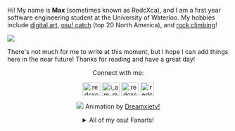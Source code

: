 Hi! My name is **Max** (sometimes known as RedcXca), and I am a first year software engineering student at the University of Waterloo. My hobbies include [digital art](https://www.instagram.com/redcxca/), [osu! catch](https://osu.ppy.sh/users/14056601) (top 20 North America), and [rock climbing](https://media.istockphoto.com/id/1288973456/photo/stone-pebble-gray.jpg?b=1&s=170667a&w=0&k=20&c=12wq2EPR1rJ0Mw2UvWsYdwqmX6viLeDnxOcJDgIhKgE=)!

![](https://i.imgur.com/a5mpMao.png)

There's not much for me to write at this moment, but I hope I can add things here in the near future! Thanks for reading and have a great day!
<div align="center">
Connect with me:

<a href="https://twitter.com/redcxca" target="blank"><img align="center" src="https://raw.githubusercontent.com/rahuldkjain/github-profile-readme-generator/master/src/images/icons/Social/twitter.svg" alt="redcxca" height="30" width="40" /></a>
<a href="https://instagram.com/i_am_max_lu" target="blank"><img align="center" src="https://raw.githubusercontent.com/rahuldkjain/github-profile-readme-generator/master/src/images/icons/Social/instagram.svg" alt="i_am_max_lu" height="30" width="40" /></a>
<a href="https://www.youtube.com/c/redcxca" target="blank"><img align="center" src="https://raw.githubusercontent.com/rahuldkjain/github-profile-readme-generator/master/src/images/icons/Social/youtube.svg" alt="redcxca" height="30" width="40" /></a>
<a href="https://www.youtube.com/c/redcxca" target="blank"><img align="center" src="https://upload.wikimedia.org/wikipedia/commons/thumb/1/1e/Osu%21_Logo_2016.svg/2048px-Osu%21_Logo_2016.svg.png" alt="redcxca" height="30" width="30" /></a>

![](https://i.ppy.sh/799e2002d67c2e0e25b114b276d2164e69b605cc/68747470733a2f2f692e6962622e636f2f4c7a66395a52312f657a6769662d636f6d2d6769662d6d616b65722d312e676966)
Animation by [Dreamxiety!](https://osu.ppy.sh/users/13103233)
<details>
<summary>All of my osu! Fanarts!</summary>

New Beginnings Fanart: **#10** with **1404** votes
![](https://assets.ppy.sh/contests/160/entries/Late%20Redwing.jpg)
  
Halloween Fanart 2022: **#2** HOLY SHIT **3369** VOTES
![](https://assets.ppy.sh/contests/154/entries/Humorous%20Kinglet.jpg) 
 
15th Anniversary Fanart: **#8** with **5343** votes
![](https://assets.ppy.sh/contests/153/entries/Languid%20Coot.jpg)

Winter Fanart 2021: **#10** with **3335** votes
![](https://assets.ppy.sh/contests/136/entries/Debilitated%20Hummingbird.jpg)

Summer Fanart 2021: **#29** with **435** votes
![](https://assets.ppy.sh/contests/133/entries/Churlish%20Willet.jpg)

Spring Fanart 2021: **#47** with **707** votes
![](https://assets.ppy.sh/contests/125/entries/Flexible%20Bat.jpg)
</details>
